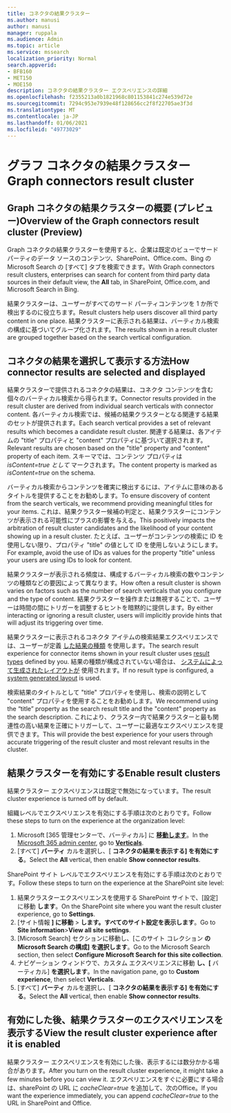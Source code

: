 ```yaml
---
title: コネクタの結果クラスター
ms.author: manusi
author: manusi
manager: ruppala
ms.audience: Admin
ms.topic: article
ms.service: mssearch
localization_priority: Normal
search.appverid:
- BFB160
- MET150
- MOE150
description: コネクタの結果クラスター エクスペリエンスの詳細
ms.openlocfilehash: f2355213a0b1821968c801153841c274e539d72e
ms.sourcegitcommit: 7294c953e7939e48f128656cc2f8f22705ae3f3d
ms.translationtype: MT
ms.contentlocale: ja-JP
ms.lasthandoff: 01/06/2021
ms.locfileid: "49773029"
---
```

# <a name="graph-connectors-result-cluster"></a><span data-ttu-id="a1ca4-103">グラフ コネクタの結果クラスター</span><span class="sxs-lookup"><span data-stu-id="a1ca4-103">Graph connectors result cluster</span></span>

## <a name="overview-of-the-graph-connectors-result-cluster-preview"></a><span data-ttu-id="a1ca4-104">Graph コネクタの結果クラスターの概要 (プレビュー)</span><span class="sxs-lookup"><span data-stu-id="a1ca4-104">Overview of the Graph connectors result cluster (Preview)</span></span>  

<span data-ttu-id="a1ca4-105">Graph コネクタの結果クラスターを使用すると、企業は既定のビューでサード パーティのデータ ソースのコンテンツ、SharePoint、Office.com、Bing の Microsoft Search の [すべて] タブを検索できます。</span><span class="sxs-lookup"><span data-stu-id="a1ca4-105">With Graph connectors result clusters, enterprises can search for content from third party data sources in their default view, the **All** tab, in SharePoint, Office.com, and Microsoft Search in Bing.</span></span>

<span data-ttu-id="a1ca4-106">結果クラスターは、ユーザーがすべてのサード パーティコンテンツを 1 か所で検出するのに役立ちます。</span><span class="sxs-lookup"><span data-stu-id="a1ca4-106">Result clusters help users discover all third party content in one place.</span></span> <span data-ttu-id="a1ca4-107">結果クラスターに表示される結果は、バーティカル検索の構成に基づいてグループ化されます。</span><span class="sxs-lookup"><span data-stu-id="a1ca4-107">The results shown in a result cluster are grouped together based on the search vertical configuration.</span></span>

## <a name="how-connector-results-are-selected-and-displayed"></a><span data-ttu-id="a1ca4-108">コネクタの結果を選択して表示する方法</span><span class="sxs-lookup"><span data-stu-id="a1ca4-108">How connector results are selected and displayed</span></span>

<span data-ttu-id="a1ca4-109">結果クラスターで提供されるコネクタの結果は、コネクタ コンテンツを含む個々のバーティカル検索から得られます。</span><span class="sxs-lookup"><span data-stu-id="a1ca4-109">Connector results provided in the result cluster are derived from individual search verticals with connector content.</span></span> <span data-ttu-id="a1ca4-110">各バーティカル検索では、候補の結果クラスターとなる関連する結果のセットが提供されます。</span><span class="sxs-lookup"><span data-stu-id="a1ca4-110">Each search vertical provides a set of relevant results which becomes a candidate result cluster.</span></span> <span data-ttu-id="a1ca4-111">関連する結果は、各アイテムの "title" プロパティと "content" プロパティに基づいて選択されます。</span><span class="sxs-lookup"><span data-stu-id="a1ca4-111">Relevant results are chosen based on the "title" property and "content" property of each item.</span></span> <span data-ttu-id="a1ca4-112">スキーマでは、コンテンツ プロパティは *isContent=true として* マークされます。</span><span class="sxs-lookup"><span data-stu-id="a1ca4-112">The content property is marked as *isContent=true* on the schema.</span></span>

<span data-ttu-id="a1ca4-113">バーティカル検索からコンテンツを確実に検出するには、アイテムに意味のあるタイトルを提供することをお勧めします。</span><span class="sxs-lookup"><span data-stu-id="a1ca4-113">To ensure discovery of content from the search verticals, we recommend providing meaningful titles for your items.</span></span> <span data-ttu-id="a1ca4-114">これは、結果クラスター候補の判定と、結果クラスターにコンテンツが表示される可能性にプラスの影響を与える。</span><span class="sxs-lookup"><span data-stu-id="a1ca4-114">This positively impacts the arbitration of result cluster candidates and the likelihood of your content showing up in a result cluster.</span></span> <span data-ttu-id="a1ca4-115">たとえば、ユーザーがコンテンツの検索に ID を使用しない限り、プロパティ "title" の値として ID を使用しないようにします。</span><span class="sxs-lookup"><span data-stu-id="a1ca4-115">For example, avoid the use of IDs as values for the property "title" unless your users are using IDs to look for content.</span></span>

<span data-ttu-id="a1ca4-116">結果クラスターが表示される頻度は、構成するバーティカル検索の数やコンテンツの種類などの要因によって異なります。</span><span class="sxs-lookup"><span data-stu-id="a1ca4-116">How often a result cluster is shown varies on factors such as the number of search verticals that you configure and the type of content.</span></span> <span data-ttu-id="a1ca4-117">結果クラスターを操作または無視することで、ユーザーは時間の間にトリガーを調整するヒントを暗黙的に提供します。</span><span class="sxs-lookup"><span data-stu-id="a1ca4-117">By either interacting or ignoring a result cluster, users will implicitly provide hints that will adjust its triggering over time.</span></span>

<span data-ttu-id="a1ca4-118">結果クラスターに表示されるコネクタ アイテムの検索結果エクスペリエンスでは、ユーザーが定義 [した結果の種類](https://docs.microsoft.com/microsoftsearch/customize-search-page#create-your-own-result-type) を使用します。</span><span class="sxs-lookup"><span data-stu-id="a1ca4-118">The search result experience for connector items shown in your result cluster uses [result types](https://docs.microsoft.com/microsoftsearch/customize-search-page#create-your-own-result-type) defined by you.</span></span> <span data-ttu-id="a1ca4-119">結果の種類が構成されていない場合は、 [システムによって生成されたレイアウトが](https://docs.microsoft.com/microsoftsearch/customize-search-page#default-search-result-layout) 使用されます。</span><span class="sxs-lookup"><span data-stu-id="a1ca4-119">If no result type is configured, a [system generated layout](https://docs.microsoft.com/microsoftsearch/customize-search-page#default-search-result-layout) is used.</span></span> 

<span data-ttu-id="a1ca4-120">検索結果のタイトルとして "title" プロパティを使用し、検索の説明として "content" プロパティを使用することをお勧めします。</span><span class="sxs-lookup"><span data-stu-id="a1ca4-120">We recommend using the “title” property as the search result title and the "content" property as the search description.</span></span> <span data-ttu-id="a1ca4-121">これにより、クラスター内で結果クラスターと最も関連性の高い結果を正確にトリガーして、ユーザーに最適なエクスペリエンスを提供できます。</span><span class="sxs-lookup"><span data-stu-id="a1ca4-121">This will provide the best experience for your users through accurate triggering of the result cluster and most relevant results in the cluster.</span></span> 

## <a name="enable-result-clusters"></a><span data-ttu-id="a1ca4-122">結果クラスターを有効にする</span><span class="sxs-lookup"><span data-stu-id="a1ca4-122">Enable result clusters</span></span>
  
<span data-ttu-id="a1ca4-123">結果クラスター エクスペリエンスは既定で無効になっています。</span><span class="sxs-lookup"><span data-stu-id="a1ca4-123">The result cluster experience is turned off by default.</span></span>  

<span data-ttu-id="a1ca4-124">組織レベルでエクスペリエンスを有効にする手順は次のとおりです。</span><span class="sxs-lookup"><span data-stu-id="a1ca4-124">Follow these steps to turn on the experience at the organization level:</span></span>

1. <span data-ttu-id="a1ca4-125">Microsoft [365 管理センターで、[](https://admin.microsoft.com)バーティカル] に [**移動します**](https://admin.microsoft.com/Adminportal/Home#/MicrosoftSearch/verticals)。</span><span class="sxs-lookup"><span data-stu-id="a1ca4-125">In the [Microsoft 365 admin center](https://admin.microsoft.com), go to [**Verticals**](https://admin.microsoft.com/Adminportal/Home#/MicrosoftSearch/verticals).</span></span>
2. <span data-ttu-id="a1ca4-126">[すべて] **バーティ** カルを選択し、[ **コネクタの結果を表示する] を有効にする**。</span><span class="sxs-lookup"><span data-stu-id="a1ca4-126">Select  the **All** vertical, then enable **Show connector results**.</span></span> 


<span data-ttu-id="a1ca4-127">SharePoint サイト レベルでエクスペリエンスを有効にする手順は次のとおりです。</span><span class="sxs-lookup"><span data-stu-id="a1ca4-127">Follow these steps to turn on the experience at the SharePoint site level:</span></span>

1. <span data-ttu-id="a1ca4-128">結果クラスターエクスペリエンスを使用する SharePoint サイトで、[設定] に移動 **します**。</span><span class="sxs-lookup"><span data-stu-id="a1ca4-128">On the SharePoint site where you want the result cluster experience, go to **Settings**.</span></span>
2. <span data-ttu-id="a1ca4-129">[サイト情報 **] に移動** > **します。すべてのサイト設定を表示します**。</span><span class="sxs-lookup"><span data-stu-id="a1ca4-129">Go to **Site information**>**View all site settings**.</span></span>
3. <span data-ttu-id="a1ca4-130">[Microsoft Search] セクションに移動し、[このサイト コレクション **の Microsoft Search の構成] を選択します**。</span><span class="sxs-lookup"><span data-stu-id="a1ca4-130">Go to the Microsoft Search section, then select **Configure Microsoft Search for this site collection**.</span></span>
4. <span data-ttu-id="a1ca4-131">ナビゲーション ウィンドウで、カスタム エクスペリエンスに移動 **し、[** バーティカル] **を選択します**。</span><span class="sxs-lookup"><span data-stu-id="a1ca4-131">In the navigation pane, go to **Custom experience**, then select **Verticals**.</span></span>
5. <span data-ttu-id="a1ca4-132">[すべて] **バーティ** カルを選択し、[ **コネクタの結果を表示する] を有効にする**。</span><span class="sxs-lookup"><span data-stu-id="a1ca4-132">Select the **All** vertical, then enable **Show connector results**.</span></span>

## <a name="view-the-result-cluster-experience-after-it-is-enabled"></a><span data-ttu-id="a1ca4-133">有効にした後、結果クラスターのエクスペリエンスを表示する</span><span class="sxs-lookup"><span data-stu-id="a1ca4-133">View the result cluster experience after it is enabled</span></span>

<span data-ttu-id="a1ca4-134">結果クラスター エクスペリエンスを有効にした後、表示するには数分かかる場合があります。</span><span class="sxs-lookup"><span data-stu-id="a1ca4-134">After you turn on the result cluster experience, it might take a few minutes before you can view it.</span></span> <span data-ttu-id="a1ca4-135">エクスペリエンスをすぐに必要にする場合は、sharePoint の URL に *cacheClear=true* を追加して、次のOffice。</span><span class="sxs-lookup"><span data-stu-id="a1ca4-135">If you want the experience immediately, you can append *cacheClear=true* to the URL in SharePoint and Office.</span></span>
